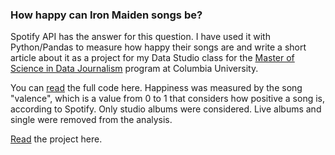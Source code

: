 ### How happy can Iron Maiden songs be? ### 

Spotify API has the answer for this question. I have used it with Python/Pandas to measure how happy their songs are and write a short article about it as a project for my Data Studio class for the [Master of Science in Data Journalism](https://journalism.columbia.edu/ms-data-journalism) program at Columbia University.

You can [read](https://github.com/luizftoledo/luizftoledo.github.io/blob/main/iron-maiden-happiness/docs/data_analysis_maiden.ipynb) the full code here. Happiness was measured by the song "valence", which is a value from 0 to 1 that considers how positive a song is, according to Spotify. Only studio albums were considered. Live albums and single were removed from the analysis.</p>
           
[Read](https://luizftoledo.github.io/iron-maiden-happiness/) the project here.
